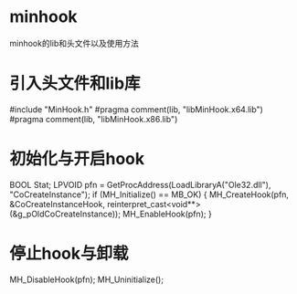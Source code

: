 # minhook
minhook的lib和头文件以及使用方法

# 引入头文件和lib库
#include "MinHook.h"
#pragma comment(lib, "libMinHook.x64.lib")
#pragma comment(lib, "libMinHook.x86.lib")

# 初始化与开启hook
BOOL Stat;
LPVOID pfn = GetProcAddress(LoadLibraryA("Ole32.dll"), "CoCreateInstance");
if (MH_Initialize() == MB_OK)
{
	MH_CreateHook(pfn, &CoCreateInstanceHook, reinterpret_cast<void**>(&g_pOldCoCreateInstance));
	MH_EnableHook(pfn);
}

# 停止hook与卸载
MH_DisableHook(pfn);
MH_Uninitialize();
